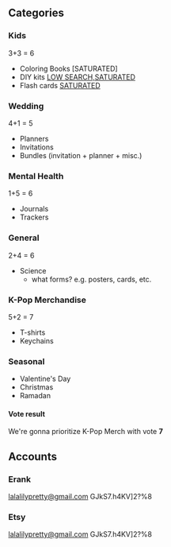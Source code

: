 ## Categories
### Kids
3+3 = 6
- Coloring Books [SATURATED]
- DIY kits [LOW SEARCH,SATURATED](https://erank.com/keyword-tool?keywords=diy%20kit&country=USA&source=etsy)
- Flash cards [SATURATED](https://erank.com/keyword-tool?keywords=flash%20cards&country=USA&source=etsy)
### Wedding
4+1 = 5
- Planners
- Invitations
- Bundles (invitation + planner + misc.)
### Mental Health
1+5 = 6
+ Journals
+ Trackers
### General
2+4 = 6
- Science
	- what forms? e.g. posters, cards, etc.
### K-Pop Merchandise
5+2 = 7
- T-shirts
- Keychains
### Seasonal
- Valentine's Day
- Christmas
- Ramadan
#### Vote result
We're gonna prioritize K-Pop Merch with vote **7** 

## Accounts
### Erank
lalalilypretty@gmail.com
GJkS7.h4KV]2?%8
### Etsy
lalalilypretty@gmail.com
GJkS7.h4KV]2?%8
